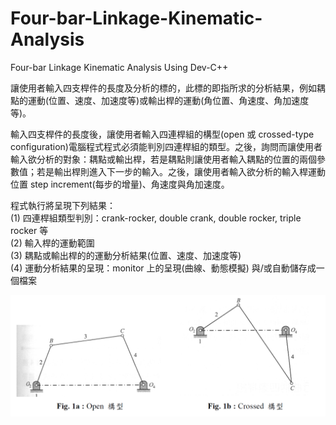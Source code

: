 # Four-bar-Linkage-Kinematic-Analysis
Four-bar Linkage Kinematic Analysis Using Dev-C++


讓使用者輸入四支桿件的長度及分析的標的，此標的即指所求的分析結果，例如耦點的運動(位置、速度、加速度等)或輸出桿的運動(角位置、角速度、角加速度等)。


輸入四支桿件的長度後，讓使用者輸入四連桿組的構型(open 或 crossed-type configuration)電腦程式程式必須能判別四連桿組的類型。之後，詢問而讓使用者輸入欲分析的對象：耦點或輸出桿，若是耦點則讓使用者輸入耦點的位置的兩個參數值；若是輸出桿則進入下一步的輸入。之後，讓使用者輸入欲分析的輸入桿運動位置 step increment(每步的增量)、角速度與角加速度。


程式執行將呈現下列結果：  
(1) 四連桿組類型判別：crank-rocker, double crank, double rocker, triple rocker 等   
(2) 輸入桿的運動範圍    
(3) 耦點或輸出桿的的運動分析結果(位置、速度、加速度等)    
(4) 運動分析結果的呈現：monitor 上的呈現(曲線、動態模擬) 與/或自動儲存成一個檔案    


![](fig1a_1b.PNG)
